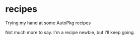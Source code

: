# recipes
Trying my hand at some AutoPkg recipes

Not much more to say. I'm a recipe newbie, but I'll keep going.
